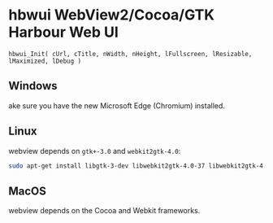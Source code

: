 # hbwui WebView2/Cocoa/GTK Harbour Web UI

    hbwui_Init( cUrl, cTitle, nWidth, nHeight, lFullscreen, lResizable, lMaximized, lDebug )
    
## Windows 

ake sure you have the new Microsoft Edge (Chromium) installed.

## Linux

webview depends on `gtk+-3.0` and `webkit2gtk-4.0`:

```sh
sudo apt-get install libgtk-3-dev libwebkit2gtk-4.0-37 libwebkit2gtk-4.0-dev
```

## MacOS

webview depends on the Cocoa and Webkit frameworks.